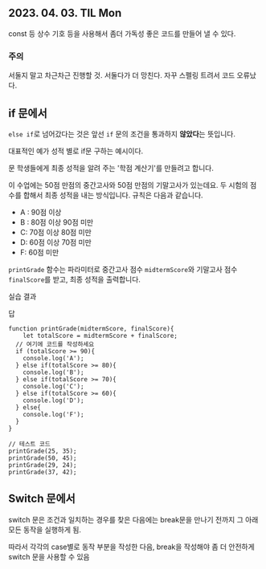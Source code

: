 ## 2023. 04. 03. TIL Mon

const 등 상수 기호 등을 사용해서 좀더 가독성 좋은 코드를 만들어 낼 수 있다. 


### 주의 

서둘지 말고 차근차근 진행할 것. 서둘다가 더 망친다. 자꾸 스펠링 트려서 코드 오류났다. 


## if 문에서

```else if```로 넘어갔다는 것은 앞선 ```if``` 문의 조건을 통과하지 **않았다**는 뜻입니다. 

대표적인 예가 성적 별로 if문 구하는 예시이다.


문
학생들에게 최종 성적을 알려 주는 '학점 계산기'를 만들려고 합니다.

이 수업에는 50점 만점의 중간고사와 50점 만점의 기말고사가 있는데요. 두 시험의 점수를 합해서 최종 성적을 내는 방식입니다. 규칙은 다음과 같습니다.

 * A : 90점 이상
 * B : 80점 이상 90점 미만
 * C: 70점 이상 80점 미만
 * D: 60점 이상 70점 미만
 * F: 60점 미만

```printGrade``` 함수는 파라미터로 중간고사 점수 ```midtermScore```와 기말고사 점수 ```finalScore```를 받고, 최종 성적을 출력합니다.

실습 결과


답
```
function printGrade(midtermScore, finalScore){
	let totalScore = midtermScore + finalScore;
  // 여기에 코드를 작성하세요
  if (totalScore >= 90){
    console.log('A');
  } else if(totalScore >= 80){
    console.log('B');
  } else if(totalScore >= 70){
    console.log('C');
  } else if(totalScore >= 60){
    console.log('D');
  } else{
    console.log('F');
  }
}

// 테스트 코드
printGrade(25, 35);
printGrade(50, 45);
printGrade(29, 24);
printGrade(37, 42);

```


## Switch 문에서

switch 문은 조건과 일치하는 경우를 찾은 다음에는 break문을 만나기 전까지 그 아래 모든 동작을 실행하게 됨. 

따라서 각각의 case별로 동작 부분을 작성한 다음, break을 작성해야 좀 더 안전하게 switch 문을 사용할 수 있음 
